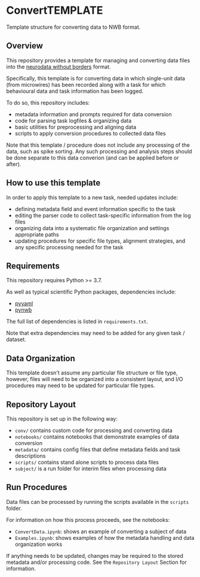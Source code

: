 # ConvertTEMPLATE

Template structure for converting data to NWB format.

## Overview

This repository provides a template for managing and converting data files into the 
[neurodata without borders](https://www.nwb.org/) format.

Specifically, this template is for converting data in which single-unit data (from microwires) 
has been recorded along with a task for which behavioural data and task information has been logged. 

To do so, this repository includes:
- metadata information and prompts required for data conversion
- code for parsing task logfiles & organizing data
- basic utilities for preprocessing and aligning data
- scripts to apply conversion procedures to collected data files

Note that this template / procedure does not include any processing of the data, such as spike sorting. 
Any such processing and analysis steps should be done separate to this data converion (and can be applied before or after). 

## How to use this template

In order to apply this template to a new task, needed updates include:
- defining metadata field and event information specific to the task
- editing the parser code to collect task-specific information from the log files
- organizing data into a systematic file organization and settings appropriate paths
- updating procedures for specific file types, alignment strategies, and any specific processing needed for the task

## Requirements

This repository requires Python >= 3.7.

As well as typical scientific Python packages, dependencies include:
- [pyyaml](https://github.com/yaml/pyyaml)
- [pynwb](https://github.com/NeurodataWithoutBorders/pynwb)

The full list of dependencies is listed in `requirements.txt`.

Note that extra dependencies may need to be added for any given task / dataset. 

## Data Organization

This template doesn't assume any particular file structure or file type, however, files will need to be 
organized into a consistent layout, and I/O procedures may need to be updated for particular file types. 

## Repository Layout

This repository is set up in the following way:

- `conv/` contains custom code for processing and converting data
- `notebooks/` contains notebooks that demonstrate examples of data conversion
- `metadata/` contains config files that define metadata fields and task descriptions
- `scripts/` contains stand alone scripts to process data files
- `subject/` is a run folder for interim files when processing data

## Run Procedures

Data files can be processed by running the scripts available in the `scripts` folder.

For information on how this process proceeds, see the notebooks:

- `ConvertData.ipynb`: shows an example of converting a subject of data
- `Examples.ipynb`: shows examples of how the metadata handling and data organization works

If anything needs to be updated, changes may be required to the stored metadata and/or
processing code. See the `Repository Layout` Section for information.
